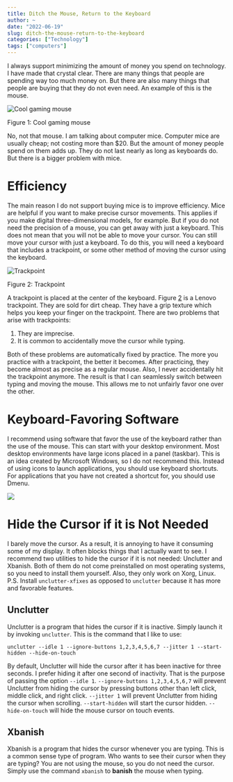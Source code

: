 ```yaml
---
title: Ditch the Mouse, Return to the Keyboard
author: ~
date: "2022-06-19"
slug: ditch-the-mouse-return-to-the-keyboard
categories: ["Technology"]
tags: ["computers"]
---
```



I always support minimizing the amount of money you spend on technology.
I have made that crystal clear.
There are many things that people are spending way too much money on.
But there are also many things that people are buying that they do not even need.
An example of this is the mouse.

<div class="figure">
<img src="https://s1.qwant.com/thumbr/0x0/8/8/2a7aee3b5c0122068e1e6c62ff22e9d4a5a3150c12a57c98cb3111c0544602/VUyKtPFkF5oQtZwA_yQam4dW8Fjz6Akac1a1TegYx8c.jpg?u=https%3A%2F%2Fexternal-preview.redd.it%2FVUyKtPFkF5oQtZwA_yQam4dW8Fjz6Akac1a1TegYx8c.jpg%3Fwidth%3D599%26height%3D313.612565445%26auto%3Dwebp%26s%3D04dcb6a9237e431df89fba60ffed32e50cc241ca&q=0&b=1&p=0&a=0" alt="Cool gaming mouse"  />
<p class="caption">Figure 1: Cool gaming mouse</p>
</div>

No, not that mouse.
I am talking about computer mice.
Computer mice are usually cheap; not costing more than $20.
But the amount of money people spend on them adds up.
They do not last nearly as long as keyboards do.
But there is a bigger problem with mice.

# Efficiency

The main reason I do not support buying mice is to improve efficiency.
Mice are helpful if you want to make precise cursor movements.
This applies if you make digital three-dimensional models, for example.
But if you do not need the precision of a mouse, you can get away with just a keyboard.
This does not mean that you will not be able to move your cursor.
You can still move your cursor with just a keyboard.
To do this, you will need a keyboard that includes a trackpoint, or some other method of moving the cursor using the keyboard.

<div class="figure">
<img src="https://p1-ofp.static.pub/medias/bWFzdGVyfHJvb3R8NjEzOTR8aW1hZ2UvcG5nfGg1Mi9oZjgvMTA5NDY0ODQ2MzM2MzAucG5nfDdjODE0Mjk5ZmYwMDRjZDIyMWMxMGViZjZmZGUzMzgzOTI4ZjNmZjhhNzcxNGFmMjE1YWYxYjU4ZDFkOGI3YTI/0A33908_500.png" alt="Trackpoint"  />
<p class="caption">Figure 2: Trackpoint</p>
</div>

A trackpoint is placed at the center of the keyboard.
Figure <a href="#fig:trackpoint">2</a> is a Lenovo trackpoint.
They are sold for dirt cheap.
They have a grip texture which helps you keep your finger on the trackpoint.
There are two problems that arise with trackpoints:

1. They are imprecise.
1. It is common to accidentally move the cursor while typing.

Both of these problems are automatically fixed by practice.
The more you practice with a trackpoint, the better it becomes.
After practicing, they become almost as precise as a regular mouse.
Also, I never accidentally hit the trackpoint anymore.
The result is that I can seamlessly switch between typing and moving the mouse.
This allows me to not unfairly favor one over the other.

# Keyboard-Favoring Software

I recommend using software that favor the use of the keyboard rather than the use of the mouse.
This can start with your desktop environment.
Most desktop environments have large icons placed in a panel (taskbar).
This is an idea created by Microsoft Windows, so I do not recommend this.
Instead of using icons to launch applications, you should use keyboard shortcuts.
For applications that you have not created a shortcut for, you should use Dmenu.

![](/amarakon.com/images/shortcuts.gif)

# Hide the Cursor if it is Not Needed

I barely move the cursor.
As a result, it is annoying to have it consuming some of my display.
It often blocks things that I actually want to see.
I recommend two utilities to hide the cursor if it is not needed: Unclutter and Xbanish.
Both of them do not come preinstalled on most operating systems, so you need to install them yourself.
Also, they only work on Xorg, Linux.
P.S. Install `unclutter-xfixes` as opposed to `unclutter` because it has more and favorable features.

## Unclutter

Unclutter is a program that hides the cursor if it is inactive. Simply launch it by invoking `unclutter`.
This is the command that I like to use:

```shell
unclutter --idle 1 --ignore-buttons 1,2,3,4,5,6,7 --jitter 1 --start-hidden --hide-on-touch
```

By default, Unclutter will hide the cursor after it has been inactive for three seconds.
I prefer hiding it after one second of inactivity.
That is the purpose of passing the option `--idle 1`.
`--ignore-buttons 1,2,3,4,5,6,7` will prevent Unclutter from hiding the cursor by pressing buttons other than left click, middle click, and right click.
`--jitter 1` will prevent Unclutter from hiding the cursor when scrolling.
`--start-hidden` will start the cursor hidden.
`--hide-on-touch` will hide the mouse cursor on touch events.

## Xbanish

Xbanish is a program that hides the cursor whenever you are typing.
This is a common sense type of program.
Who wants to see their cursor when they are typing?
You are not using the mouse, so you do not need the cursor.
Simply use the command `xbanish` to **banish** the mouse when typing.
